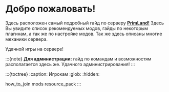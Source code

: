 # Добро пожаловать!
Здесь расположен самый подробный гайд по серверу [**PrimLand!**](https://primland.fun)
Здесь Вы увидите список рекомендуемых модов, гайды по некоторым плагинам, а так же по
настройке модов. Так же здесь описаны многие механики сервера.

Удачной игры на сервере!

:::{note}
**Для администрации:** гайд по командам и возможностям располагается
здесь же. Удачного администрирования!
:::

:::{toctree}
:caption: Игрокам
:glob:
:hidden:

how_to_join
mods
resource_pack
:::